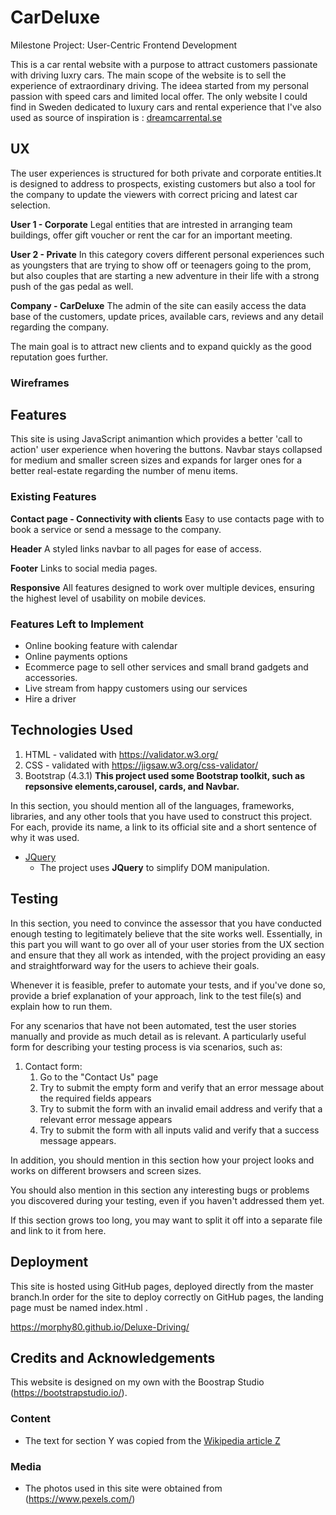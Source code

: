 # CarDeluxe

Milestone Project: User-Centric Frontend Development 

This is a car rental website with a purpose to attract customers passionate with driving luxry cars. 
The main scope of the website is to sell the experience of extraordinary driving.
The ideea started from my personal passion with speed cars and limited local offer. 
The only website I could find in Sweden dedicated to luxury cars and rental experience that I've also used as source of inspiration is : [dreamcarrental.se](https://www.dreamcarrental.se/)


## UX

The user experiences is structured for both private and corporate entities.It is designed to address to prospects, existing customers but also a tool for the company to update the viewers with correct pricing and latest car selection.

**User 1 - Corporate**
Legal entities that are intrested in arranging team buildings, offer gift voucher or rent the car for an important meeting.

**User 2 - Private**
In this category covers different personal experiences such as youngsters that are trying to show off or teenagers going to the prom, but also couples that are starting a new adventure in their life with a strong push of the gas pedal as well.

**Company - CarDeluxe**
 The admin of the site can easily access the data base of the customers, update prices, available cars, reviews and any detail regarding the company.

 The main goal is to attract new clients and to expand quickly as the good reputation goes further. 

### Wireframes  

## Features

This site is using JavaScript animantion which provides a better 'call to action' user experience when hovering the buttons.
Navbar stays collapsed for medium and smaller screen sizes and expands for larger ones for a better real-estate regarding the number of menu items.
 
### Existing Features

**Contact page - Connectivity with clients**
Easy to use contacts page with to book a service or send a message to the company.

**Header**
A styled links navbar to all pages for ease of access.

**Footer**
Links to social media pages.

**Responsive**
All features designed to work over multiple devices, ensuring the highest level of usability on mobile devices.  

### Features Left to Implement

* Online booking feature with calendar
* Online payments options
* Ecommerce page to sell other services and small brand gadgets and accessories.
* Live stream from happy customers using our services
* Hire a driver

## Technologies Used
1. HTML - validated with https://validator.w3.org/
2. CSS - validated with https://jigsaw.w3.org/css-validator/
3. Bootstrap (4.3.1)
**This project used some Bootstrap toolkit, such as repsonsive elements,carousel, cards, and Navbar.**

In this section, you should mention all of the languages, frameworks, libraries, and any other tools that you have used to construct this project. For each, provide its name, a link to its official site and a short sentence of why it was used.

- [JQuery](https://jquery.com)
    - The project uses **JQuery** to simplify DOM manipulation.


## Testing

In this section, you need to convince the assessor that you have conducted enough testing to legitimately believe that the site works well. Essentially, in this part you will want to go over all of your user stories from the UX section and ensure that they all work as intended, with the project providing an easy and straightforward way for the users to achieve their goals.

Whenever it is feasible, prefer to automate your tests, and if you've done so, provide a brief explanation of your approach, link to the test file(s) and explain how to run them.

For any scenarios that have not been automated, test the user stories manually and provide as much detail as is relevant. A particularly useful form for describing your testing process is via scenarios, such as:

1. Contact form:
    1. Go to the "Contact Us" page
    2. Try to submit the empty form and verify that an error message about the required fields appears
    3. Try to submit the form with an invalid email address and verify that a relevant error message appears
    4. Try to submit the form with all inputs valid and verify that a success message appears.

In addition, you should mention in this section how your project looks and works on different browsers and screen sizes.

You should also mention in this section any interesting bugs or problems you discovered during your testing, even if you haven't addressed them yet.

If this section grows too long, you may want to split it off into a separate file and link to it from here.

## Deployment

This site is hosted using GitHub pages, deployed directly from the master branch.In order for the site to deploy correctly on GitHub pages, the landing page must be named index.html .

https://morphy80.github.io/Deluxe-Driving/


## Credits and Acknowledgements

This website is designed on my own with the Boostrap Studio (https://bootstrapstudio.io/).

### Content
- The text for section Y was copied from the [Wikipedia article Z](https://en.wikipedia.org/wiki/Z)

### Media
- The photos used in this site were obtained from (https://www.pexels.com/)
